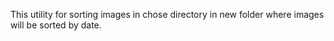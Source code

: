 This utility for sorting images in chose directory in new folder where images will be sorted by date.
